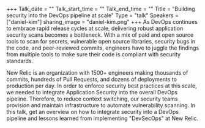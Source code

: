 +++
Talk_date = ""
Talk_start_time = ""
Talk_end_time = ""
Title = "Building security into the DevOps pipeline at scale"
Type = "talk"
Speakers = ["daniel-kim"]
sharing_image = "daniel-kim.png"
+++
As DevOps continues to embrace rapid release cycles at scale, delivering robust application security scans becomes a bottleneck. With a mix of paid and open source tools to scan for secrets, vulnerable open source libraries, security bugs in the code, and peer-reviewed commits, engineers have to juggle the findings from multiple tools to make sure their code is compliant with security standards.

New Relic is an organization with 1500+ engineers making thousands of commits, hundreds of Pull Requests, and dozens of deployments to production per day. In order to enforce security best practices at this scale, we needed to integrate Application Security into the overall DevOps pipeline. Therefore, to reduce context switching, our security teams provision and maintain infrastructure to automate vulnerability scanning. In this talk, get an overview on how to integrate security into a DevOps pipeline and lessons learned from implementing "DevSecOps" at New Relic.
